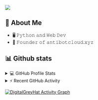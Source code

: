 <img src="hello.gif"/>

## :book: About Me
- 🖥 𝙿𝚢𝚝𝚑𝚘𝚗 𝚊𝚗𝚍 𝚆𝚎𝚋 𝙳𝚎𝚟
- 💼 𝙵𝚘𝚞𝚗𝚍𝚎𝚛 𝚘𝚏 𝚊𝚗𝚝𝚒𝚋𝚘𝚝𝚌𝚕𝚘𝚞𝚍.𝚡𝚢𝚣

## 📊 Github stats

<!-- https://github.com/anuraghazra/github-readme-stats -->
<details> 
  <summary>💻 GitHub Profile Stats</summary>
  <br/>
    <a href="https://github.com/anuraghazra/github-readme-stats"><img alt="DigitalGreyHat Github Stats" src="https://denvercoder1-github-readme-stats.vercel.app/api/?username=DigitalGreyHat&show_icons=true&count_private=true&theme=react&hide_border=true&bg_color=1F222E&title_color=F85D7F&icon_color=F8D866" height="192px"/></a>
  <a href="https://github.com/anuraghazra/github-readme-stats"><img alt="DenverCoder1's Top Languages" src="https://github-readme-stats.vercel.app/api/top-langs/?username=DigitalGreyHat&langs_count=8&layout=compact&theme=react&hide_border=true&bg_color=1F222E&title_color=F85D7F&icon_color=F8D866&hide=Jupyter%20Notebook" height="192px"/></a>
  <br/>
  <b>Note:</b> Top languages is only a metric of the languages my public code consists of and doesn't reflect experience or skill level.
</details>


<!-- https://github.com/jamesgeorge007/github-activity-readme -->
<details>
  <summary>⚡ Recent GitHub Activity</summary>
  <br/>

<!--START_SECTION:activity-->
1. 🗣 Commented on [#100](https://github.com/DXsmiley/mathbot/issues/100) in [DXsmiley/mathbot](https://github.com/DXsmiley/mathbot)
2. 🎉 Merged PR [#10](https://github.com/DenverCoder1/dev-pro-tips-bot/pull/10) in [DenverCoder1/dev-pro-tips-bot](https://github.com/DenverCoder1/dev-pro-tips-bot)
3. 💪 Opened PR [#10](https://github.com/DenverCoder1/dev-pro-tips-bot/pull/10) in [DenverCoder1/dev-pro-tips-bot](https://github.com/DenverCoder1/dev-pro-tips-bot)
4. 🎉 Merged PR [#136](https://github.com/DenverCoder1/custom-icon-badges/pull/136) in [DenverCoder1/custom-icon-badges](https://github.com/DenverCoder1/custom-icon-badges)
5. 🎉 Merged PR [#25](https://github.com/DenverCoder1/LaTeX-Gboard-Dictionary/pull/25) in [DenverCoder1/LaTeX-Gboard-Dictionary](https://github.com/DenverCoder1/LaTeX-Gboard-Dictionary)
<!--END_SECTION:activity-->
</details>

<!-- https://github.com/ashutosh00710/github-readme-activity-graph -->
<a href="https://github.com/ashutosh00710/github-readme-activity-graph"><img alt="DigitalGreyHat Activity Graph" src="https://activity-graph.herokuapp.com/graph?username=DigitalGreyHat&bg_color=1F222E&color=F8D866&line=F85D7F&point=FFFFFF&hide_border=true" /></a>